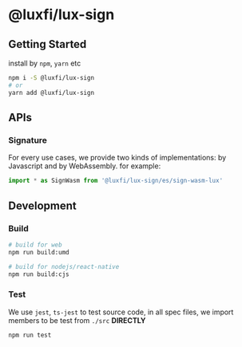 # @luxfi/lux-sign

## Getting Started

install by `npm`, `yarn` etc

```bash
npm i -S @luxfi/lux-sign
# or
yarn add @luxfi/lux-sign
```

## APIs

### Signature

For every use cases, we provide two kinds of implementations: by Javascript and by WebAssembly. for example:

```js
import * as SignWasm from '@luxfi/lux-sign/es/sign-wasm-lux'
```

## Development

### Build

```sh
# build for web
npm run build:umd

# build for nodejs/react-native
npm run build:cjs
```

### Test

We use `jest`, `ts-jest` to test source code, in all spec files, we import members to be test from `./src` **DIRECTLY**

```sh
npm run test
```